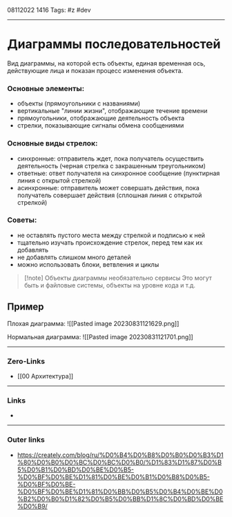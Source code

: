 08112022 1416
Tags: #z #dev

---
# Диаграммы последовательностей

Вид диаграммы, на которой есть объекты, единая временная ось, действующие лица и показан процесс изменения объекта.

### Основные элементы:
- объекты (прямоугольники с названиями)
- вертикальные "линии жизни", отображающие течение времени
- прямоугольники, отображающие деятельность объекта
- стрелки, показывающие сигналы обмена сообщениями


### Основные виды стрелок:
- синхронные: отправитель ждет, пока получатель осуществить деятельность (черная стрелка с закрашенным треугольником)
- ответные: ответ получателя на синхронное сообщение (пунктирная линия с открытой стрелкой)
- асинхронные: отправитель может совершать действия, пока получатель совершает действия (сплошная линия с открытой стрелкой)

### Советы:
- не оставлять пустого места между стрелкой и подписью к ней
- тщательно изучать происхождение стрелок, перед тем как их добавлять
- не добавлять слишком много деталей
- можно использовать блоки, ветвления и циклы

>[!note] Объекты диаграммы необязательно сервисы
>Это могут быть и файловые системы, объекты на уровне кода и т.д.

## Пример

Плохая диаграмма:
![[Pasted image 20230831121629.png]]

Нормальная диаграмма:
![[Pasted image 20230831121701.png]]

---
### Zero-Links
- [[00 Архитектура]]

---
### Links
- 

---
### Outer links
- https://creately.com/blog/ru/%D0%B4%D0%B8%D0%B0%D0%B3%D1%80%D0%B0%D0%BC%D0%BC%D0%B0/%D1%83%D1%87%D0%B5%D0%B1%D0%BD%D0%BE%D0%B5-%D0%BF%D0%BE%D1%81%D0%BE%D0%B1%D0%B8%D0%B5-%D0%BF%D0%BE-%D0%BF%D0%BE%D1%81%D0%BB%D0%B5%D0%B4%D0%BE%D0%B2%D0%B0%D1%82%D0%B5%D0%BB%D1%8C%D0%BD%D0%BE%D0%B9/